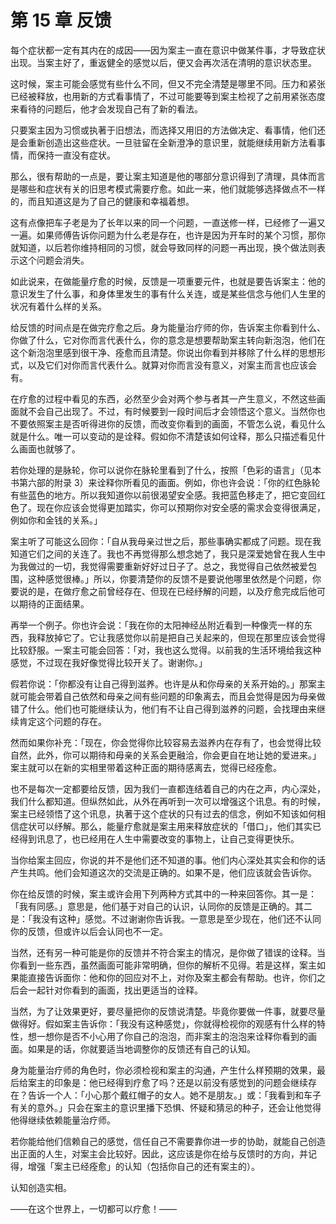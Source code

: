 # 第 15 章 反馈

每个症状都一定有其内在的成因——因为案主一直在意识中做某件事，才导致症状出现。当案主好了，重返健全的感觉以后，便又会再次活在清明的意识状态里。

这时候，案主可能会感觉有些什么不同，但又不完全清楚是哪里不同。压力和紧张已经被释放，也用新的方式看事情了，不过可能要等到案主检视了之前用紧张态度来看待的问题后，他才会发现自己有了新的看法。

只要案主因为习惯或执著于旧想法，而选择又用旧的方法做决定、看事情，他们还是会重新创造出这些症状。一旦驻留在全新澄净的意识里，就能继续用新方法看事情，而保持一直没有症状。

那么，很有帮助的一点是，要让案主知道是他的哪部分意识得到了清理，具体而言是哪些和症状有关的旧思考模式需要疗愈。如此一来，他们就能够选择做点不一样的，而且知道这是为了自己的健康和幸福着想。

这有点像把车子老是为了长年以来的同一个问题，一直送修一样，已经修了一遍又一遍。如果师傅告诉你问题为什么老是存在，也许是因为开车时的某个习惯，那你就知道，以后若你维持相同的习惯，就会导致同样的问题一再出现，换个做法则表示这个问题会消失。

如此说来，在做能量疗愈的时候，反馈是一项重要元件，也就是要告诉案主：他的意识发生了什么事，和身体里发生的事有什么关连，或是某些信念与他们人生里的状况有着什么样的关系。

给反馈的时间点是在做完疗愈之后。身为能量治疗师的你，告诉案主你看到什么、你做了什么，它对你而言代表什么，你的意念是想要帮助案主转向新泡泡，他们在这个新泡泡里感到很干净、痊愈而且清楚。你说出你看到并移除了什么样的思想形式，以及它们对你而言代表什么。就算对你而言没有意义，对案主而言也应该会有。

在疗愈的过程中看见的东西，必然至少会对两个参与者其一产生意义，不然这些画面就不会自己出现了。不过，有时候要到一段时间后才会领悟这个意义。当然你也不要依照案主是否听得进你的反馈，而改变你看到的画面，不管怎么说，看见什么就是什么。唯一可以变动的是诠释。假如你不清楚该如何诠释，那么只描述看见什么画面也就够了。

若你处理的是脉轮，你可以说你在脉轮里看到了什么，按照「色彩的语言」（见本书第六部的附录 3）来诠释你所看见的画面。例如，你也许会说：「你的红色脉轮有些蓝色的地方。所以我知道你以前很渴望安全感。我把蓝色移走了，把它变回红色了。现在你应该会觉得更加踏实，你可以预期你对安全感的需求会变得很满足，例如你和金钱的关系。」

案主听了可能这么回你：「自从我母亲过世之后，那些事确实都成了问题。现在我知道它们之间的关连了。我也不再觉得那么想念她了，我只是深爱她曾在我人生中为我做过的一切，我觉得需要重新好好过日子了。总之，我觉得自己依然被爱包围，这种感觉很棒。」所以，你要清楚你的反馈不是要说他哪里依然是个问题，你要说的是，在做疗愈之前曾经存在、但现在已经纾解的问题，以及疗愈完成后他可以期待的正面结果。

再举一个例子。你也许会说：「我在你的太阳神经丛附近看到一种像壳一样的东西，我释放掉它了。它让我感觉你以前是把自己关起来的，但现在那里应该会觉得比较舒服。一案主可能会回答：「对，我也这么觉得。以前我的生活环境给我这种感觉，不过现在我好像觉得比较开关了。谢谢你。」

假若你说：「你都没有让自己得到滋养。也许是从和你母亲的关系开始的。」那案主就可能会带着自己依然和母亲之间有些问题的印象离去，而且会觉得是因为母亲做错了什么。他们也可能继续认为，他们有不让自己得到滋养的问题，会找理由来继续肯定这个问题的存在。

然而如果你补充：「现在，你会觉得你比较容易去滋养内在存有了，也会觉得比较自然，此外，你可以期待和母亲的关系会更融洽，你会更自在地让她的爱进来。」案主就可以在新的实相里带着这种正面的期待感离去，觉得已经痊愈。

也不是每次一定都要给反馈，因为我们一直都连结着自己的内在之声，内心深处，我们什么都知道。但纵然如此，从外在再听到一次可以增强这个讯息。有的时候，案主已经领悟了这个讯息，执著于这个症状的只有过去的信念，例如不知该如何相信症状可以纾解。那么，能量疗愈就是案主用来释放症状的「借口」，他们其实已经得到讯息了，也已经用在人生中需要改变的事物上，让自己变得更快乐。

当你给案主回应，你说的并不是他们还不知道的事。他们内心深处其实会和你的话产生共鸣。他们会知道这次的交流是正确的。如果不是，他们应该就会告诉你。

你在给反馈的时候，案主或许会用下列两种方式其中的一种来回答你。其一是：「我有同感。」意思是，他们基于对自己的认识，认同你的反馈是正确的。其二是：「我没有这种」感觉。不过谢谢你告诉我。一意思是至少现在，他们还不认同你的反馈，但或许以后会认同也不一定。

当然，还有另一种可能是你的反馈并不符合案主的情况，是你做了错误的诠释。当你看到一些东西，虽然画面可能非常明确，但你的解析不见得。若是这样，案主如果能直接告诉面你：他和你的回应对不上，对你及案主都会有帮助。也许，你们之后会一起针对你看到的画面，找出更适当的诠释。

当然，为了让效果更好，要尽量把你的反馈说清楚。毕竟你要做一件事，就要尽量做得好。假如案主告诉你：「我没有这种感觉」，你就得检视你的观感有什么样的特性，想一想你是否不小心用了你自己的泡泡，而非案主的泡泡来诠释你看到的画面。如果是的话，你就要适当地调整你的反馈还有自己的认知。

身为能量治疗师的角色时，你必须检视和案主的沟通，产生什么样预期的效果，最后给案主的印象是：他已经得到疗愈了吗？还是以前没有感觉到的问题会继续存在？告诉一个人：「小心那个戴红帽子的女人。她不是朋友。」或：「我看到和车子有关的意外。」只会在案主的意识里播下恐惧、怀疑和猜忌的种子，还会让他觉得他得继续依赖能量治疗师。

若你能给他们信赖自己的感觉，信任自己不需要靠你进一步的协助，就能自己创造出正面的人生，对案主会比较好。因此，这应该是你在给与反馈时的方向，并记得，增强「案主已经痊愈」的认知（包括你自己的还有案主的）。

认知创造实相。

——在这个世界上，一切都可以疗愈！——
